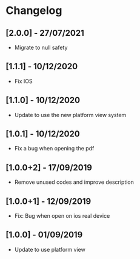 # Changelog

## [2.0.0] - 27/07/2021

* Migrate to null safety

## [1.1.1] - 10/12/2020

* Fix IOS

## [1.1.0] - 10/12/2020

* Update to use the new platform view system

## [1.0.1] - 10/12/2020

* Fix a bug when opening the pdf

## [1.0.0+2] - 17/09/2019

* Remove unused codes and improve description

## [1.0.0+1] - 12/09/2019

* Fix: Bug when open on ios real device

## [1.0.0] - 01/09/2019

* Update to use platform view
